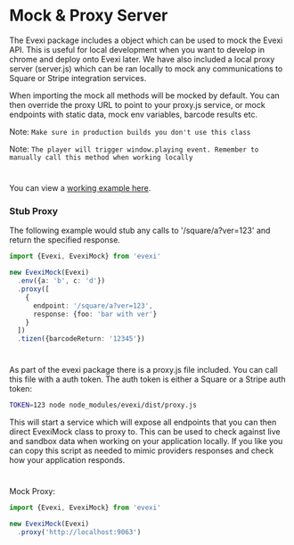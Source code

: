 # Mock & Proxy Server
The Evexi package includes a object which can be used to mock the Evexi API. This is useful for local development when you want to develop in chrome and deploy onto Evexi later. We have also included a local proxy server (server.js) which can be ran locally to mock any communications to Square or Stripe integration services.

When importing the mock all methods will be mocked by default. You can then override the proxy URL to point to your proxy.js service, or mock endpoints with static data, mock env variables, barcode results etc.

Note: `Make sure in production builds you don't use this class`

Note: `The player will trigger window.playing event. Remember to manually call this method when working locally`

#

You can view a [working example here](./src/index.ts).

### Stub Proxy
The following example would stub any calls to '/square/a?ver=123' and return the specified response.
````typescript
import {Evexi, EvexiMock} from 'evexi'

new EvexiMock(Evexi)
  .env({a: 'b', c: 'd'})
  .proxy([
    {
      endpoint: '/square/a?ver=123',
      response: {foo: 'bar with ver'}
    }
  ])
  .tizen({barcodeReturn: '12345'})
````

#

As part of the evexi package there is a proxy.js file included. You can call this file with a auth token. The auth token is either a Square or a Stripe auth token:
````bash
TOKEN=123 node node_modules/evexi/dist/proxy.js
````
This will start a service which will expose all endpoints that you can then direct EvexiMock class to proxy to. This can be used to check against live and sandbox data when working on your application locally. If you like you can copy this script as needed to mimic providers responses and check how your application responds.

#


Mock Proxy:
````typescript
import {Evexi, EvexiMock} from 'evexi'

new EvexiMock(Evexi)
  .proxy('http://localhost:9063')
````